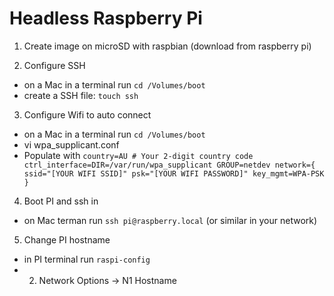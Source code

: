 # Headless Raspberry Pi

1. Create image on microSD with raspbian (download from raspberry pi)

2. Configure SSH
* on a Mac in a terminal run `cd /Volumes/boot`
* create a SSH file: `touch ssh`

3. Configure Wifi to auto connect
* on a Mac in a terminal run `cd /Volumes/boot`
* vi wpa_supplicant.conf
* Populate with
`
country=AU # Your 2-digit country code
ctrl_interface=DIR=/var/run/wpa_supplicant GROUP=netdev
network={
    ssid="[YOUR WIFI SSID]"
    psk="[YOUR WIFI PASSWORD]"
    key_mgmt=WPA-PSK
}
`

4. Boot PI and ssh in
* on Mac terman run `ssh pi@raspberry.local` (or similar in your network)

5. Change PI hostname
* in PI terminal run `raspi-config`
* 2. Network Options -> N1 Hostname
